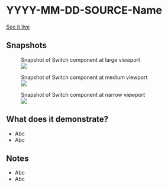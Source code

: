 # YYYY-MM-DD-SOURCE-Name

[See it live](https://jfhector.github.io/cheat-sheets/code_examples/YYYY-MM-DD-SOURCE-Name/)

## Snapshots

<figure>
  <figcaption>Snapshot of Switch component at large viewport</figcaption>
  <img src="./snapshots/s01.png">
</figure>

<figure>
  <figcaption>Snapshot of Switch component at medium viewport</figcaption>
  <img src="./snapshots/s02.png">
</figure>

<figure>
  <figcaption>Snapshot of Switch component at narrow viewport</figcaption>
  <img src="./snapshots/s03.png">
</figure>

## What does it demonstrate?

* Abc
* Abc

## Notes

* Abc
* Abc
